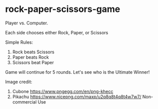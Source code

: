 # rock-paper-scissors-game

Player vs. Computer.

Each side chooses either Rock, Paper, or Scissors

Simple Rules:
1) Rock beats Scissors
2) Paper beats Rock
3) Scissors beat Paper

Game will continue for 5 rounds.
Let's see who is the Ultimate Winner!


Image credit:
1) Cubone https://www.pngegg.com/en/png-khecc
2) Pikachu https://www.nicepng.com/maxp/u2q8q8t4q8t4w7w7/
Non-commercial Use